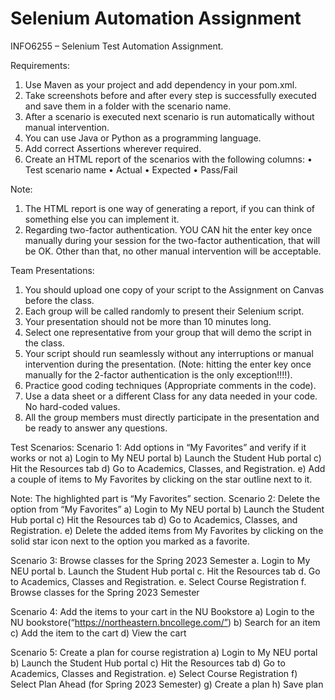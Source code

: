 # Selenium Automation Assignment

INFO6255 – Selenium Test Automation Assignment.

Requirements:
1. Use Maven as your project and add dependency in your pom.xml.
2. Take screenshots before and after every step is successfully executed and save them in a folder with
the scenario name.
3. After a scenario is executed next scenario is run automatically without manual intervention.
4. You can use Java or Python as a programming language.
5. Add correct Assertions wherever required.
6. Create an HTML report of the scenarios with the following columns:
• Test scenario name
• Actual
• Expected
• Pass/Fail

Note:
1) The HTML report is one way of generating a report, if you can think of something else you can
implement it.
2) Regarding two-factor authentication. YOU CAN hit the enter key once manually during your
session for the two-factor authentication, that will be OK. Other than that, no other manual
intervention will be acceptable.

Team Presentations:
1. You should upload one copy of your script to the Assignment on Canvas before the class.
2. Each group will be called randomly to present their Selenium script.
3. Your presentation should not be more than 10 minutes long.
4. Select one representative from your group that will demo the script in the class.
5. Your script should run seamlessly without any interruptions or manual intervention during the presentation. (Note: hitting the enter key once manually for the 2-factor authentication is the only exception!!!!).
6. Practice good coding techniques (Appropriate comments in the code).
7. Use a data sheet or a different Class for any data needed in your code. No hard-coded values.
8. All the group members must directly participate in the presentation and be ready to answer any questions.

Test Scenarios:
Scenario 1: Add options in “My Favorites” and verify if it works or not
a) Login to My NEU portal
b) Launch the Student Hub portal
c) Hit the Resources tab
d) Go to Academics, Classes, and Registration.
e) Add a couple of items to My Favorites by clicking on the star outline next to it.

Note: The highlighted part is “My Favorites” section.
Scenario 2: Delete the option from “My Favorites”
a) Login to My NEU portal
b) Launch the Student Hub portal
c) Hit the Resources tab
d) Go to Academics, Classes, and Registration.
e) Delete the added items from My Favorites by clicking on the solid star icon next to the option you marked as a favorite.

Scenario 3: Browse classes for the Spring 2023 Semester
a. Login to My NEU portal
b. Launch the Student Hub portal
c. Hit the Resources tab
d. Go to Academics, Classes and Registration.
e. Select Course Registration
f. Browse classes for the Spring 2023 Semester

Scenario 4: Add the items to your cart in the NU Bookstore
a) Login to the NU bookstore(“https://northeastern.bncollege.com/”)
b) Search for an item
c) Add the item to the cart
d) View the cart

Scenario 5: Create a plan for course registration
a) Login to My NEU portal
b) Launch the Student Hub portal
c) Hit the Resources tab
d) Go to Academics, Classes and Registration.
e) Select Course Registration
f) Select Plan Ahead (for Spring 2023 Semester)
g) Create a plan
h) Save plan
